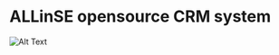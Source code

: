 # ALLinSE opensource CRM system
![Alt Text](https://travis-ci.org/ChristianLisov/allinse-project.svg?branch=master)
